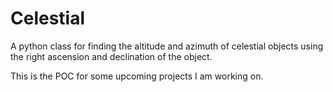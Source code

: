 # Celestial
A python class for finding the altitude and azimuth of celestial objects using the right ascension and declination of the object.


This is the POC for some upcoming projects I am working on.